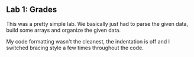 ## Lab 1: Grades
This was a pretty simple lab. We basically just had to parse the given data, build some arrays and organize the given data.

My code formatting wasn't the cleanest, the indentation is off and I switched bracing style a few times throughout the code.

